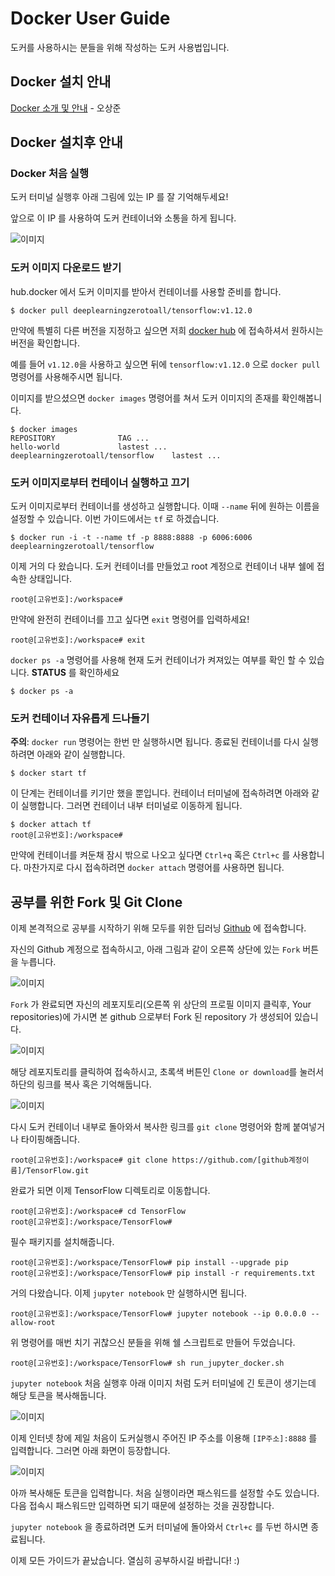 # Docker User Guide

도커를 사용하시는 분들을 위해 작성하는 도커 사용법입니다.

## Docker 설치 안내

[Docker 소개 및 안내](https://youtu.be/07yWBoRJtO0) - 오상준

## Docker 설치후 안내

### Docker 처음 실행

도커 터미널 실행후 아래 그림에 있는 IP 를 잘 기억해두세요! 

앞으로 이 IP 를 사용하여 도커 컨테이너와 소통을 하게 됩니다.

![이미지](figs/docker_ip.png)

### 도커 이미지 다운로드 받기

hub.docker 에서 도커 이미지를 받아서 컨테이너를 사용할 준비를 합니다. 

```
$ docker pull deeplearningzerotoall/tensorflow:v1.12.0
```

만약에 특별히 다른 버전을 지정하고 싶으면 저희 [docker hub](https://hub.docker.com/r/deeplearningzerotoall/tensorflow) 에 접속하셔서 원하시는 버전을 확인합니다. 

예를 들어 `v1.12.0`을 사용하고 싶으면 뒤에 `tensorflow:v1.12.0` 으로 `docker pull` 명령어를 사용해주시면 됩니다. 

이미지를 받으셨으면 `docker images` 명령어를 쳐서 도커 이미지의 존재를 확인해봅니다.

```
$ docker images
REPOSITORY				TAG	...
hello-world				lastest	... 
deeplearningzerotoall/tensorflow	lastest	...
```

### 도커 이미지로부터 컨테이너 실행하고 끄기

도커 이미지로부터 컨테이너를 생성하고 실행합니다. 이때 `--name` 뒤에 원하는 이름을 설정할 수 있습니다. 이번 가이드에서는 `tf` 로 하겠습니다.

```
$ docker run -i -t --name tf -p 8888:8888 -p 6006:6006 deeplearningzerotoall/tensorflow
```

이제 거의 다 왔습니다. 도커 컨테이너를 만들었고 root 계정으로 컨테이너 내부 쉘에 접속한 상태입니다.

```
root@[고유번호]:/workspace#
```

만약에 완전히 컨테이너를 끄고 싶다면 `exit` 명령어를 입력하세요!

```
root@[고유번호]:/workspace# exit
```

`docker ps -a` 명령어를 사용해 현재 도커 컨테이너가 켜져있는 여부를 확인 할 수 있습니다. **STATUS** 를 확인하세요

```
$ docker ps -a
```

### 도커 컨테이너 자유롭게 드나들기

**주의**: `docker run` 명령어는 한번 만 실행하시면 됩니다. 종료된 컨테이너를 다시 실행하려면 아래와 같이 실행합니다.

```
$ docker start tf
```

이 단계는 컨테이너를 키기만 했을 뿐입니다. 컨테이너 터미널에 접속하려면 아래와 같이 실행합니다. 그러면 컨테이너 내부 터미널로 이동하게 됩니다.

```
$ docker attach tf
root@[고유번호]:/workspace#
```

만약에 컨테이너를 켜둔채 잠시 밖으로 나오고 싶다면 `Ctrl+q` 혹은 `Ctrl+c` 를 사용합니다. 마찬가지로 다시 접속하려면 `docker attach` 명령어를 사용하면 됩니다.

## 공부를 위한 Fork 및 Git Clone

이제 본격적으로 공부를 시작하기 위해 모두를 위한 딥러닝 [Github](https://github.com/deeplearningzerotoall/TensorFlow) 에 접속합니다.

자신의 Github 계정으로 접속하시고, 아래 그림과 같이 오른쪽 상단에 있는 `Fork` 버튼을 누릅니다.

![이미지](figs/fork.png)

`Fork` 가 완료되면 자신의 레포지토리(오른쪽 위 상단의 프로필 이미지 클릭후, Your repositories)에 가시면 본 github 으로부터 Fork 된 repository 가 생성되어 있습니다. 

![이미지](figs/fork_after.png)

해당 레포지토리를 클릭하여 접속하시고, 초록색 버튼인 `Clone or download`를 눌러서 하단의 링크를 복사 혹은 기억해둡니다.

![이미지](figs/clone.png)

다시 도커 컨테이너 내부로 돌아와서 복사한 링크를 `git clone` 명령어와 함께 붙여넣거나 타이핑해줍니다.

```
root@[고유번호]:/workspace# git clone https://github.com/[github계정이름]/TensorFlow.git
```

완료가 되면 이제 TensorFlow 디렉토리로 이동합니다. 

```
root@[고유번호]:/workspace# cd TensorFlow
root@[고유번호]:/workspace/TensorFlow# 
```

필수 패키지를 설치해줍니다.

```
root@[고유번호]:/workspace/TensorFlow# pip install --upgrade pip
root@[고유번호]:/workspace/TensorFlow# pip install -r requirements.txt
```

거의 다왔습니다. 이제 `jupyter notebook` 만 실행하시면 됩니다.

```
root@[고유번호]:/workspace/TensorFlow# jupyter notebook --ip 0.0.0.0 --allow-root
```

위 명령어를 매번 치기 귀찮으신 분들을 위해 쉘 스크립트로 만들어 두었습니다.

```
root@[고유번호]:/workspace/TensorFlow# sh run_jupyter_docker.sh
```

`jupyter notebook` 처음 실행후 아래 이미지 처럼 도커 터미널에 긴 토큰이 생기는데 해당 토큰을 복사해둡니다.

![이미지](figs/jupyter_token.png)

이제 인터넷 창에 제일 처음이 도커실행시 주어진 IP 주소를 이용해 `[IP주소]:8888` 를 입력합니다. 그러면 아래 화면이 등장합니다.

![이미지](figs/jupyter_allow_root.png)

아까 복사해둔 토큰을 입력합니다. 처음 실행이라면 패스워드를 설정할 수도 있습니다. 다음 접속시 패스워드만 입력하면 되기 때문에 설정하는 것을 권장합니다.

`jupyter notebook` 을 종료하려면 도커 터미널에 돌아와서 `Ctrl+c` 를 두번 하시면 종료됩니다.

이제 모든 가이드가 끝났습니다. 열심히 공부하시길 바랍니다! :)


